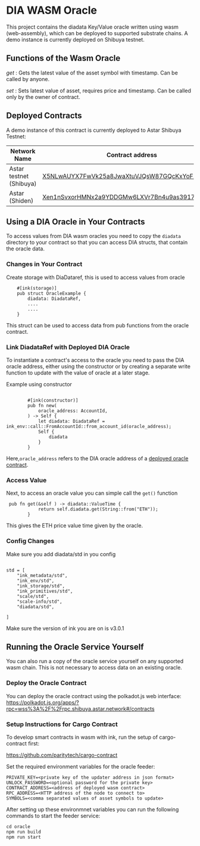 # DIA WASM Oracle

This project contains the diadata Key/Value oracle written using wasm (web-assembly), which can be deployed to supported substrate chains.
A demo instance is currently deployed on Shibuya testnet.

## Functions of the Wasm Oracle

*get* : Gets the latest value of the asset symbol with timestamp. Can be called by anyone.

*set* : Sets latest value of asset, requires price and timestamp. Can be called only by the owner of contract.

## Deployed Contracts

A demo instance of this contract is currently deployed to Astar Shibuya Testnet:

| Network Name            | Contract address |
| ----------------------- | ---------------- |
| Astar testnet (Shibuya) | [X5NLwAUYX7FwVk25a8JwaXtuVJQsW87GQcKxYoF3aLyu8Pz](https://shibuya.subscan.io/account/X5NLwAUYX7FwVk25a8JwaXtuVJQsW87GQcKxYoF3aLyu8Pz) |
| Astar  (Shiden) | [Xen1nSvxorHMNx2a9YDDGMw6LXVr7Bn4u9as3917Lv5MZLn](https://shiden.subscan.io/account/) |


## Using a DIA Oracle in Your Contracts

To access values from DIA wasm oracles you need to copy the `diadata` directory to your contract so that you can access DIA structs, that contain the oracle data.

### Changes in Your Contract

Create storage with DiaDataref, this is used to access values from oracle

````
    #[ink(storage)]
    pub struct OracleExample {
        diadata: DiadataRef,
        ....
        ....
    }
````

This struct can be used to access data from pub functions from the oracle contract.

### Link DiadataRef with Deployed DIA Oracle

To instantiate a contract's access to the oracle you need to pass the DIA oracle address, either using the constructor or by creating a separate write function to update with the value of oracle at a later stage.

Example using constructor

````

        #[ink(constructor)]
        pub fn new(
            oracle_address: AccountId, 
        ) -> Self {
            let diadata: DiadataRef = ink_env::call::FromAccountId::from_account_id(oracle_address);  
            Self {
                diadata
            }
        }

````

Here,`oracle_address` refers to the DIA oracle address of a [deployed oracle contract](#deployed-contracts).


### Access Value

Next, to access an oracle value you can simple call the `get()` function

````
 pub fn get(&self ) -> diadata::ValueTime {
            return self.diadata.get(String::from("ETH"));
        }

````

This gives the ETH price value time given by the oracle.


### Config Changes

Make sure you add diadata/std in you config

````

std = [
    "ink_metadata/std",
    "ink_env/std",
    "ink_storage/std",
    "ink_primitives/std",
    "scale/std",
    "scale-info/std",
    "diadata/std",

]

````

Make sure the version of ink you are on is v3.0.1

## Running the Oracle Service Yourself

You can also run a copy of the oracle service yourself on any supported wasm chain.
This is not necessary to access data on an existing oracle.

### Deploy the Oracle Contract

You can deploy the oracle contract using the polkadot.js web interface: https://polkadot.js.org/apps/?rpc=wss%3A%2F%2Frpc.shibuya.astar.network#/contracts

### Setup Instructions for Cargo Contract

To develop smart contracts in wasm with ink, run the setup of cargo-contract first:

https://github.com/paritytech/cargo-contract

Set the required environment variables for the oracle feeder:

````
PRIVATE_KEY=<private key of the updater address in json format>
UNLOCK_PASSWORD=<optional password for the private key>
CONTRACT_ADDRESS=<address of deployed wasm contract>
RPC_ADDRESS=<HTTP address of the node to connect to>
SYMBOLS=<comma separated values of asset symbols to update>
````

After setting up these environmnet variables you can run the following commands to start the feeder service:

````
cd oracle
npm run build
npm run start
````
